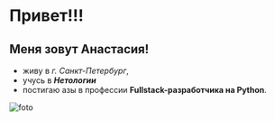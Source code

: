 # Привет!!! #

## Меня зовут  Анастасия! ##


- живу в *г. Санкт-Петербург*, 
- учусь в ***Нетологии*** 
- постигаю азы в профессии **Fullstack-разработчика на Python**.

![foto](https://ucarecdn.com/d20eca46-269c-4492-abc1-9f8dc2702400/-/crop/576x577/72,72/-/preview/)
